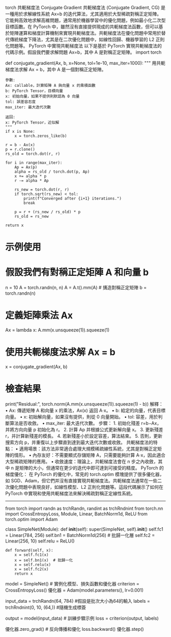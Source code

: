 torch 共軛梯度法 Conjugate Gradient
共軛梯度法 (Conjugate Gradient, CG) 是一種用於求解線性系統 Ax=b 的迭代算法，尤其適用於大型稀疏對稱正定矩陣。它能夠高效地求解高維問題，通常用於機器學習中的優化問題，例如最小化二次型目標函數。在 PyTorch 中，雖然沒有直接提供現成的共軛梯度法函數，但可以基於矩陣運算和梯度計算機制來實現共軛梯度法。共軛梯度法在優化問題中常用於替代傳統梯度下降法，尤其是在二次優化問題中，如線性回歸、機器學習的 L2 正則化問題等。
PyTorch 中實現共軛梯度法 以下是基於 PyTorch 實現共軛梯度法的代碼示例。假設我們要求解問題 Ax=b，其中 A 是對稱正定矩陣。
import torch

def conjugate_gradient(Ax, b, x=None, tol=1e-10, max_iter=1000):
    """
    用共軛梯度法求解 Ax = b，其中 A 是一個對稱正定矩陣。

    參數:
    Ax: callable，計算矩陣 A 與向量 x 的乘積函數
    b: PyTorch Tensor，目標向量
    x: 初始向量，如果不提供則默認為 0 向量
    tol: 誤差容忍度
    max_iter: 最大迭代次數

    返回:
    x: PyTorch Tensor，近似解
    """
    if x is None:
        x = torch.zeros_like(b)
    
    r = b - Ax(x)
    p = r.clone()
    rs_old = torch.dot(r, r)

    for i in range(max_iter):
        Ap = Ax(p)
        alpha = rs_old / torch.dot(p, Ap)
        x += alpha * p
        r -= alpha * Ap
        
        rs_new = torch.dot(r, r)
        if torch.sqrt(rs_new) < tol:
            print(f"Converged after {i+1} iterations.")
            break
        
        p = r + (rs_new / rs_old) * p
        rs_old = rs_new

    return x

# 示例使用
# 假設我們有對稱正定矩陣 A 和向量 b
n = 10
A = torch.randn(n, n)
A = A.t().mm(A)  # 搆造對稱正定矩陣
b = torch.randn(n)

# 定義矩陣乘法 Ax
Ax = lambda x: A.mm(x.unsqueeze(1)).squeeze(1)

# 使用共軛梯度法求解 Ax = b
x = conjugate_gradient(Ax, b)

# 檢查結果
print("Residual:", torch.norm(A.mm(x.unsqueeze(1)).squeeze(1) - b))
解釋：
    • Ax: 傳遞矩陣 A 和向量 x 的乘法，Ax(x) 返回 A⋅x。
    • b: 給定的向量，代表目標向量。
    • x: 初始解向量，如果沒有提供，則從 0 向量開始。
    • tol: 容差，用於判斷算法是否收斂。
    • max_iter: 最大迭代次數。
步驟：
    1. 初始化殘差 r=b−Ax，并將方向向量 p 初始化為 r。
    2. 計算 Ap 并根據公式更新解向量 x。
    3. 更新殘差 r，并計算新殘差的模長。
    4. 若新殘差小於設定容差，算法結束。
    5. 否則，更新搜索方向 p，并重復以上步驟直到達到最大迭代次數或收斂。
共軛梯度法的特點：
    • 適用場景：該方法非常適合處理大規模稀疏線性系統，尤其是對稱正定矩陣的情形。
    • 內存友好：不需要顯式存儲矩陣 A，只需要能夠計算 A⋅x，因此適合大型稀疏矩陣的應用。
    • 收斂速度：理論上，共軛梯度法會在 n 步之內收斂，其中 n 是矩陣的大小，但通常在更少的迭代中即可達到可接受的精度。
PyTorch 的梯度優化：
在 PyTorch 的優化中，常見的 torch.optim 模塊提供了很多優化器，如 SGD、Adam，但它們并沒有直接實現共軛梯度法。共軛梯度法通常在一些二次優化問題中表現良好，如線性模型、L2 正則化問題等。這段代碼展示了如何在 PyTorch 中實現和使用共軛梯度法來解決稀疏對稱正定線性系統。
**********************************************
from torch import randn as trchRandn, randint as trchRndnint
from torch.nn import CrossEntropyLoss, Module, Linear, BatchNorm1d, ReLU
from torch.optim import Adam

class SimpleNet(Module):
    def __init__(self):
        super(SimpleNet, self).__init__()
        self.fc1 = Linear(784, 256)
        self.bn1 = BatchNorm1d(256)  # 批歸一化層
        self.fc2 = Linear(256, 10)
        self.relu = ReLU()

    def forward(self, x):
        x = self.fc1(x)
        x = self.bn1(x)  # 批歸一化
        x = self.relu(x)
        x = self.fc2(x)
        return x

model = SimpleNet() # 實例化模型、損失函數和優化器
criterion = CrossEntropyLoss()
優化器 = Adam(model.parameters(), lr=0.001)

input_data = trchRandn(64, 784)     #假設是批次大小為64的輸入
labels = trchRndnint(0, 10, (64,))  #隨機生成標簽

output = model(input_data) # 訓練步驟示例
loss = criterion(output, labels)

優化器.zero_grad() # 反向傳播和優化
loss.backward()
優化器.step()
